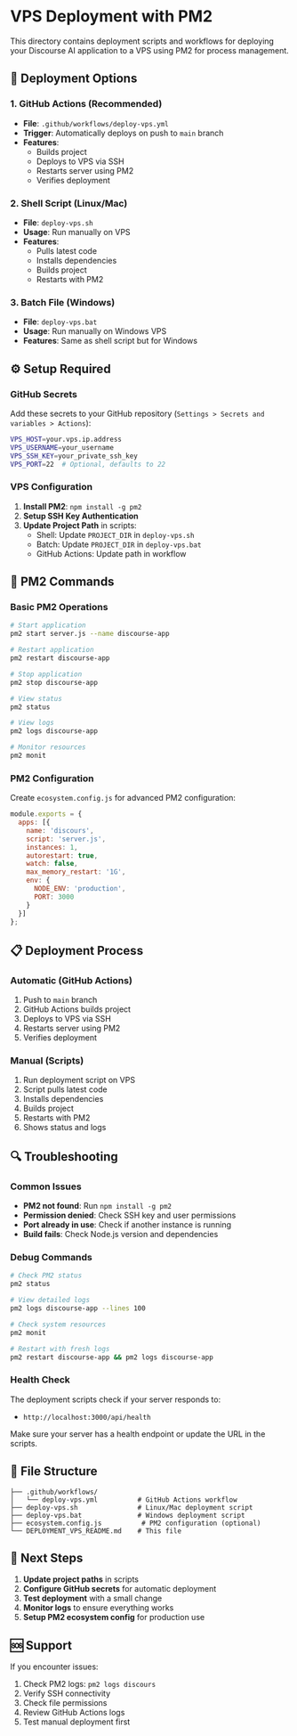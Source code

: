 # VPS Deployment with PM2

This directory contains deployment scripts and workflows for deploying your Discourse AI application to a VPS using PM2 for process management.

## 🚀 Deployment Options

### 1. **GitHub Actions (Recommended)**
- **File**: `.github/workflows/deploy-vps.yml`
- **Trigger**: Automatically deploys on push to `main` branch
- **Features**: 
  - Builds project
  - Deploys to VPS via SSH
  - Restarts server using PM2
  - Verifies deployment

### 2. **Shell Script (Linux/Mac)**
- **File**: `deploy-vps.sh`
- **Usage**: Run manually on VPS
- **Features**: 
  - Pulls latest code
  - Installs dependencies
  - Builds project
  - Restarts with PM2

### 3. **Batch File (Windows)**
- **File**: `deploy-vps.bat`
- **Usage**: Run manually on Windows VPS
- **Features**: Same as shell script but for Windows

## ⚙️ Setup Required

### **GitHub Secrets**
Add these secrets to your GitHub repository (`Settings > Secrets and variables > Actions`):

```bash
VPS_HOST=your.vps.ip.address
VPS_USERNAME=your_username
VPS_SSH_KEY=your_private_ssh_key
VPS_PORT=22  # Optional, defaults to 22
```

### **VPS Configuration**
1. **Install PM2**: `npm install -g pm2`
2. **Setup SSH Key Authentication**
3. **Update Project Path** in scripts:
   - Shell: Update `PROJECT_DIR` in `deploy-vps.sh`
   - Batch: Update `PROJECT_DIR` in `deploy-vps.bat`
   - GitHub Actions: Update path in workflow

## 🔧 PM2 Commands

### **Basic PM2 Operations**
```bash
# Start application
pm2 start server.js --name discourse-app

# Restart application
pm2 restart discourse-app

# Stop application
pm2 stop discourse-app

# View status
pm2 status

# View logs
pm2 logs discourse-app

# Monitor resources
pm2 monit
```

### **PM2 Configuration**
Create `ecosystem.config.js` for advanced PM2 configuration:

```javascript
module.exports = {
  apps: [{
    name: 'discours',
    script: 'server.js',
    instances: 1,
    autorestart: true,
    watch: false,
    max_memory_restart: '1G',
    env: {
      NODE_ENV: 'production',
      PORT: 3000
    }
  }]
};
```

## 📋 Deployment Process

### **Automatic (GitHub Actions)**
1. Push to `main` branch
2. GitHub Actions builds project
3. Deploys to VPS via SSH
4. Restarts server using PM2
5. Verifies deployment

### **Manual (Scripts)**
1. Run deployment script on VPS
2. Script pulls latest code
3. Installs dependencies
4. Builds project
5. Restarts with PM2
6. Shows status and logs

## 🔍 Troubleshooting

### **Common Issues**
- **PM2 not found**: Run `npm install -g pm2`
- **Permission denied**: Check SSH key and user permissions
- **Port already in use**: Check if another instance is running
- **Build fails**: Check Node.js version and dependencies

### **Debug Commands**
```bash
# Check PM2 status
pm2 status

# View detailed logs
pm2 logs discourse-app --lines 100

# Check system resources
pm2 monit

# Restart with fresh logs
pm2 restart discourse-app && pm2 logs discourse-app
```

### **Health Check**
The deployment scripts check if your server responds to:
- `http://localhost:3000/api/health`

Make sure your server has a health endpoint or update the URL in the scripts.

## 📁 File Structure
```
├── .github/workflows/
│   └── deploy-vps.yml          # GitHub Actions workflow
├── deploy-vps.sh               # Linux/Mac deployment script
├── deploy-vps.bat              # Windows deployment script
├── ecosystem.config.js          # PM2 configuration (optional)
└── DEPLOYMENT_VPS_README.md    # This file
```

## 🎯 Next Steps

1. **Update project paths** in scripts
2. **Configure GitHub secrets** for automatic deployment
3. **Test deployment** with a small change
4. **Monitor logs** to ensure everything works
5. **Setup PM2 ecosystem config** for production use

## 🆘 Support

If you encounter issues:
1. Check PM2 logs: `pm2 logs discours`
2. Verify SSH connectivity
3. Check file permissions
4. Review GitHub Actions logs
5. Test manual deployment first
